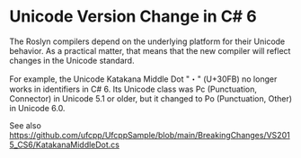 Unicode Version Change in C# 6
==============================

The Roslyn compilers depend on the underlying platform for their Unicode behavior. As a practical matter, that means that the new compiler will reflect changes in the Unicode standard.

For example, the Unicode Katakana Middle Dot "・" (U+30FB) no longer works in identifiers in C# 6.
Its Unicode class was Pc (Punctuation, Connector) in Unicode 5.1 or older, but it changed to Po (Punctuation, Other) in Unicode 6.0.

See also https://github.com/ufcpp/UfcppSample/blob/main/BreakingChanges/VS2015_CS6/KatakanaMiddleDot.cs